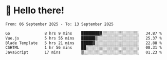 # 👋 Hello there!

<!--START_SECTION:waka-->

```txt
From: 06 September 2025 - To: 13 September 2025

Go               8 hrs 9 mins    ████████▓░░░░░░░░░░░░░░░░   34.87 %
Vue.js           5 hrs 55 mins   ██████▒░░░░░░░░░░░░░░░░░░   25.37 %
Blade Template   5 hrs 21 mins   █████▓░░░░░░░░░░░░░░░░░░░   22.88 %
CSHTML           1 hr 56 mins    ██░░░░░░░░░░░░░░░░░░░░░░░   08.31 %
JavaScript       17 mins         ▒░░░░░░░░░░░░░░░░░░░░░░░░   01.23 %
```

<!--END_SECTION:waka-->
